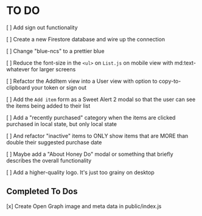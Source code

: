 # TO DO

[ ] Add sign out functionality

[ ] Create a new Firestore database and wire up the connection

[ ] Change "blue-ncs" to a prettier blue

[ ] Reduce the font-size in the `<ul>` on `List.js` on mobile view with md:text-whatever for larger screens

[ ] Refactor the AddItem view into a User view with option to copy-to-clipboard your token or sign out

[ ] Add the `Add item` form as a Sweet Alert 2 modal so that the user can see the items being added to their list

[ ] Add a "recently purchased" category when the items are clicked purchased in local state, but only local state

[ ] And refactor "inactive" items to ONLY show items that are MORE than double their suggested purchase date

[ ] Maybe add a "About Honey Do" modal or something that briefly describes the overall functionality

[ ] Add a higher-quality logo. It's just too grainy on desktop

## Completed To Dos

[x] Create Open Graph image and meta data in public/index.js
